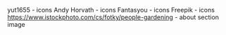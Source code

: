 yut1655 - icons
Andy Horvath - icons
Fantasyou - icons
Freepik - icons
https://www.istockphoto.com/cs/fotky/people-gardening - about section image